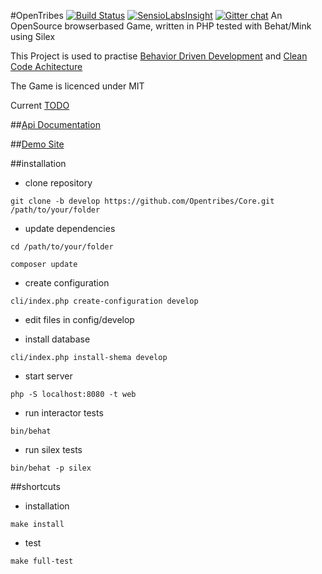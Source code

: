 #OpenTribes
[![Build Status](https://travis-ci.org/Opentribes/Core.png?branch=develop)](https://travis-ci.org/Opentribes/Core)
[![SensioLabsInsight](https://insight.sensiolabs.com/projects/00a44706-0e89-488a-98c8-aaad7e12eeca/mini.png)](https://insight.sensiolabs.com/projects/00a44706-0e89-488a-98c8-aaad7e12eeca)
[![Gitter chat](https://badges.gitter.im/Opentribes/Core.png)](https://gitter.im/Opentribes/Core)
An OpenSource browserbased Game, written in PHP tested with Behat/Mink using Silex

This Project is used to practise [Behavior Driven Development](http://de.wikipedia.org/wiki/Behavior_Driven_Development) and [Clean Code Achitecture](http://blog.8thlight.com/uncle-bob/2012/08/13/the-clean-architecture.html)

The Game is licenced under MIT 

Current [TODO](https://github.com/Opentribes/Core/issues?direction=asc&labels=TODO&milestone=1&page=1&sort=created&state=open)

##[Api Documentation](http://opentribes.github.io/API/)

##[Demo Site](http://ot.blackscorp.de/)

##installation

- clone repository

`git clone -b develop https://github.com/Opentribes/Core.git /path/to/your/folder`

- update dependencies

`cd /path/to/your/folder`

`composer update`

- create configuration

`cli/index.php create-configuration develop`

- edit files in config/develop

- install database

`cli/index.php install-shema develop`

- start server

`php -S localhost:8080 -t web`

- run interactor tests

`bin/behat`

- run silex tests

`bin/behat -p silex`

##shortcuts

- installation

`make install`

- test

`make full-test`
